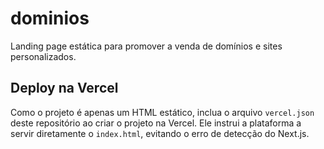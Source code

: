 # dominios

Landing page estática para promover a venda de domínios e sites personalizados.

## Deploy na Vercel

Como o projeto é apenas um HTML estático, inclua o arquivo `vercel.json` deste repositório ao criar o projeto na Vercel. Ele instrui a plataforma a servir diretamente o `index.html`, evitando o erro de detecção do Next.js.
